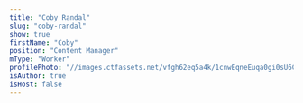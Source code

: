 ```yaml
---
title: "Coby Randal"
slug: "coby-randal"
show: true
firstName: "Coby"
position: "Content Manager"
mType: "Worker"
profilePhoto: "//images.ctfassets.net/vfgh62eq5a4k/1cnwEqneEuqa0gi0sU6Cyi/bf75d80005721fa67455505f2998786a/21414939_10154636096930947_6318221275452293943_o.jpg"
isAuthor: true
isHost: false
---
```

